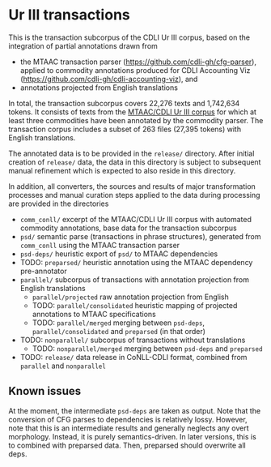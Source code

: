 Ur III transactions
=

This is the transaction subcorpus of the CDLI Ur III corpus, based on the integration of partial annotations drawn from
- the MTAAC transaction parser (https://github.com/cdli-gh/cfg-parser), applied to commodity annotations produced for CDLI Accounting Viz (https://github.com/cdli-gh/cdli-accounting-viz), and
- annotations projected from English translations

In total, the transaction subcorpus covers 22,276 texts and 1,742,634 tokens. It consists of texts from the [MTAAC/CDLI Ur III corpus](https://github.com/cdli-gh/mtaac_cdli_ur3_corpus/tree/master/ur3_corpus_data) for which at least three commodities have been annotated by the commodity parser. The transaction corpus includes a subset of 263 files (27,395 tokens) with English translations.

The annotated data is to be provided in the `release/` directory.
After initial creation of `release/` data, the data in this directory is subject to subsequent manual refinement which is expected to also reside in this directory.

In addition, all converters, the sources and results of major transformation processes and manual curation steps applied to the data during processing are provided in the directories

- `comm_conll/` excerpt of the MTAAC/CDLI Ur III corpus with automated commodity annotations, base data for the transaction subcorpus
- `psd/` semantic parse (transactions in phrase structures), generated from `comm_conll` using the MTAAC transaction parser
- `psd-deps/` heuristic export of `psd/` to MTAAC dependencies
- TODO: `preparsed/` heuristic annotation using the MTAAC dependency pre-annotator
- `parallel/` subcorpus of transactions with annotation projection from English translations
	- `parallel/projected` raw annotation projection from English
	- TODO: `parallel/consolidated` heuristic mapping of projected annotations to MTAAC specifications
	- TODO: `parallel/merged` merging between `psd-deps`, `parallel/consolidated` and `preparsed` (in that order)
- TODO: `nonparallel/` subcorpus of transactions without translations
	- TODO: `nonparallel/merged` merging between `psd-deps` and `preparsed`
- TODO: `release/` data release in CoNLL-CDLI format, combined from `parallel` and `nonparallel`

## Known issues

At the moment, the intermediate `psd-deps` are taken as output. Note that the conversion of CFG parses to dependencies is relatively lossy. However, note that this is an intermediate results and generally neglects any overt morphology. Instead, it is purely semantics-driven. In later versions, this is to combined with preparsed data. Then, preparsed should overwrite all deps.
